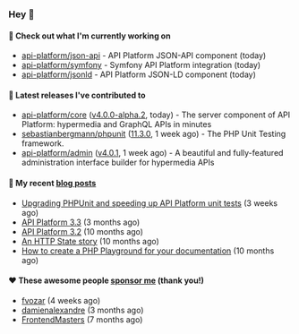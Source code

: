 ### Hey 👋

#### 👷 Check out what I'm currently working on

- [api-platform/json-api](https://github.com/api-platform/json-api) - API Platform JSON-API component (today)
- [api-platform/symfony](https://github.com/api-platform/symfony) - Symfony API Platform integration (today)
- [api-platform/jsonld](https://github.com/api-platform/jsonld) - API Platform JSON-LD component (today)

#### 🔭 Latest releases I've contributed to

- [api-platform/core](https://github.com/api-platform/core) ([v4.0.0-alpha.2](https://github.com/api-platform/core/releases/tag/v4.0.0-alpha.2), today) - The server component of API Platform: hypermedia and GraphQL APIs in minutes
- [sebastianbergmann/phpunit](https://github.com/sebastianbergmann/phpunit) ([11.3.0](https://github.com/sebastianbergmann/phpunit/releases/tag/11.3.0), 1 week ago) - The PHP Unit Testing framework.
- [api-platform/admin](https://github.com/api-platform/admin) ([v4.0.1](https://github.com/api-platform/admin/releases/tag/v4.0.1), 1 week ago) - A beautiful and fully-featured administration interface builder for hypermedia APIs

#### 📜 My recent [blog posts](https://soyuka.me)

- [Upgrading PHPUnit and speeding up API Platform unit tests](https://soyuka.me/upgrading-phpunit-and-speeding-up-api-platform-unit-tests/) (3 weeks ago)
- [API Platform 3.3](https://soyuka.me/api-platform-3.3/) (3 months ago)
- [API Platform 3.2](https://soyuka.me/api-platform-3.2/) (10 months ago)
- [An HTTP State story](https://soyuka.me/http-state-story/) (10 months ago)
- [How to create a PHP Playground for your documentation](https://soyuka.me/how-to-create-a-php-playground-for-your-documentation/) (10 months ago)

#### ❤️ These awesome people [sponsor me](https://github.com/sponsors/soyuka) (thank you!)

- [fvozar](https://github.com/fvozar) (4 weeks ago)
- [damienalexandre](https://github.com/damienalexandre) (3 months ago)
- [FrontendMasters](https://github.com/FrontendMasters) (7 months ago)
